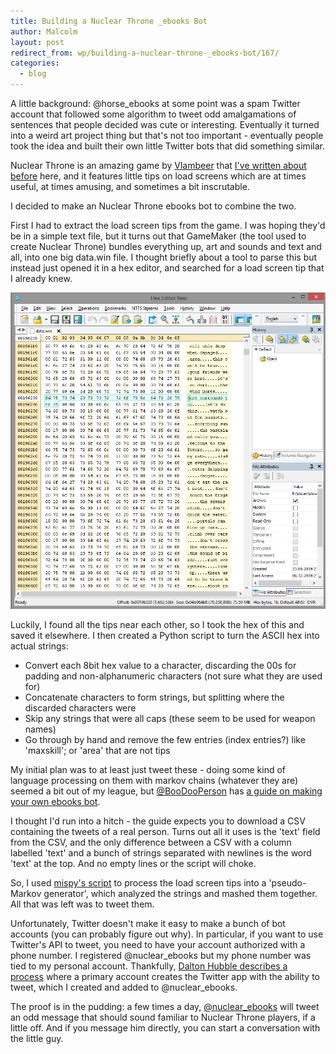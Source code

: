 ```yaml
---
title: Building a Nuclear Throne _ebooks Bot
author: Malcolm
layout: post
redirect_from: wp/building-a-nuclear-throne-_ebooks-bot/167/
categories:
  - blog
---
```

A little background: @horse_ebooks at some point was a spam Twitter account that followed some algorithm to tweet odd amalgamations of sentences that people decided was cute or interesting. Eventually it turned into a weird art project thing but that's not too important - eventually people took the idea and built their own little Twitter bots that did something similar.

Nuclear Throne is an amazing game by [Vlambeer][1] that [I've written about before][2] here, and it features little tips on load screens which are at times useful, at times amusing, and sometimes a bit inscrutable.

I decided to make an Nuclear Throne ebooks bot to combine the two.

First I had to extract the load screen tips from the game. I was hoping they'd be in a simple text file, but it turns out that GameMaker (the tool used to create Nuclear Throne) bundles everything up, art and sounds and text and all, into one big data.win file. I thought briefly about a tool to parse this but instead just opened it in a hex editor, and searched for a load screen tip that I already knew.

![data.win open in a hex editor](/assets/hexeditorneo.png)

Luckily, I found all the tips near each other, so I took the hex of this and saved it elsewhere. I then created a Python script to turn the ASCII hex into actual strings:

  * Convert each 8bit hex value to a character, discarding the 00s for padding and non-alphanumeric characters (not sure what they are used for)
  * Concatenate characters to form strings, but splitting where the discarded characters were
  * Skip any strings that were all caps (these seem to be used for weapon names)
  * Go through by hand and remove the few entries (index entries?) like 'maxskill'; or 'area' that are not tips

My initial plan was to at least just tweet these - doing some kind of language processing on them with markov chains (whatever they are) seemed a bit out of my league, but [@BooDooPerson][4] has [a guide on making your own ebooks bot][5].

I thought I'd run into a hitch - the guide expects you to download a CSV containing the tweets of a real person. Turns out all it uses is the 'text' field from the CSV, and the only difference between a CSV with a column labelled 'text' and a bunch of strings separated with newlines is the word 'text' at the top. And no empty lines or the script will choke.

So, I used [mispy's script][6] to process the load screen tips into a 'pseudo-Markov generator', which analyzed the strings and mashed them together. All that was left was to tweet them.

Unfortunately, Twitter doesn't make it easy to make a bunch of bot accounts (you can probably figure out why). In particular, if you want to use Twitter's API to tweet, you need to have your account authorized with a phone number. I registered @nuclear_ebooks but my phone number was tied to my personal account. Thankfully, [Dalton Hubble describes a process][7] where a primary account creates the Twitter app with the ability to tweet, which I created and added to @nuclear_ebooks.

The proof is in the pudding: a few times a day, [@nuclear_ebooks][8] will tweet an odd message that should sound familiar to Nuclear Throne players, if a little off. And if you message him directly, you can start a conversation with the little guy.

 [1]: http://vlambeer.com/
 [2]: http://www.malcolmcrum.com/wp/nuclear-throne-a-case-study-in-player-feedback/165/ "Nuclear Throne: a case study in player feedback"
 [4]: https://twitter.com/BooDooPerson
 [5]: http://blog.boodoo.co/how-to-make-an-_ebooks/
 [6]: https://github.com/mispy/twitter_ebooks
 [7]: http://dghubble.com/blog/posts/twitter-app-write-access-and-bots/
 [8]: https://twitter.com/nuclear_ebooks